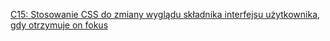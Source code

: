 [C15: Stosowanie CSS do zmiany wyglądu składnika interfejsu użytkownika, gdy otrzymuje on fokus](https://www.w3.org/WAI/WCAG21/Techniques/css/C15)
